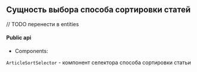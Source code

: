 ## Сущность выбора способа сортировки статей

// TODO перенести в entities

#### Public api

- Components:

`ArticleSortSelector` - компонент селектора способа сортировки статьи
